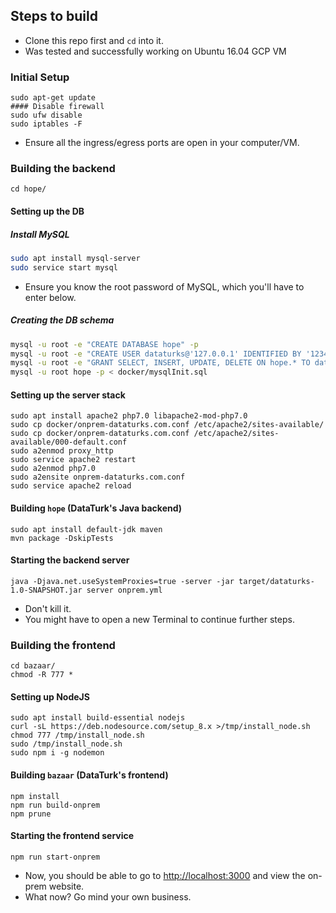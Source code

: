 ## Steps to build

- Clone this repo first and `cd` into it.
- Was tested and successfully working on Ubuntu 16.04 GCP VM

### Initial Setup
```
sudo apt-get update
#### Disable firewall
sudo ufw disable
sudo iptables -F
```
- Ensure all the ingress/egress ports are open in your computer/VM.


### Building the backend

```
cd hope/
```

#### Setting up the DB


##### Install MySQL
```bash
sudo apt install mysql-server
sudo service start mysql
```
- Ensure you know the root password of MySQL, which you'll have to enter below.

##### Creating the DB schema
```bash
mysql -u root -e "CREATE DATABASE hope" -p
mysql -u root -e "CREATE USER dataturks@'127.0.0.1' IDENTIFIED BY '12345';" -p
mysql -u root -e "GRANT SELECT, INSERT, UPDATE, DELETE ON hope.* TO dataturks@127.0.0.1;FLUSH PRIVILEGES;" -p
mysql -u root hope -p < docker/mysqlInit.sql
```

#### Setting up the server stack
```
sudo apt install apache2 php7.0 libapache2-mod-php7.0
sudo cp docker/onprem-dataturks.com.conf /etc/apache2/sites-available/
sudo cp docker/onprem-dataturks.com.conf /etc/apache2/sites-available/000-default.conf
sudo a2enmod proxy_http
sudo service apache2 restart
sudo a2enmod php7.0
sudo a2ensite onprem-dataturks.com.conf
sudo service apache2 reload
```

#### Building `hope` (DataTurk's Java backend)
```
sudo apt install default-jdk maven
mvn package -DskipTests
```

#### Starting the backend server
```
java -Djava.net.useSystemProxies=true -server -jar target/dataturks-1.0-SNAPSHOT.jar server onprem.yml
```
- Don't kill it.
- You might have to open a new Terminal to continue further steps.

### Building the frontend

```
cd bazaar/
chmod -R 777 *
```

#### Setting up NodeJS

```
sudo apt install build-essential nodejs
curl -sL https://deb.nodesource.com/setup_8.x >/tmp/install_node.sh
chmod 777 /tmp/install_node.sh
sudo /tmp/install_node.sh
sudo npm i -g nodemon
```

#### Building `bazaar` (DataTurk's frontend)
```
npm install
npm run build-onprem
npm prune
```

#### Starting the frontend service
```
npm run start-onprem
```

- Now, you should be able to go to [http://localhost:3000](http://localhost:3000) and view the on-prem website.
- What now? Go mind your own business.


